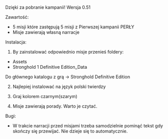 Dzięki za pobranie kampanii!
Wersja 0.51

Zawartość:
- 5 misji które zastępują 5 misji z Pierwszej kampanii PERŁY
- Misje zawierają własną narracje

Instalacja:
1. By zainstalować odpowiednio misje przenieś foldery:
- Assets
- Stronghold 1 Definitive Edition_Data

Do głównego katalogu z grą -> Stronghold Definitive Edition

2. Najlepiej instalować na język polski twierdzy

3. Graj kolorem czarnym(szarym)

4. Misje zawierają porady. Warto je czytać.

Bugi:
- W trakcie narracji przed misjami trzeba samodzielnie pominąć tekst gdy skończy się przewijać. Nie dzieje się to automatycznie.
